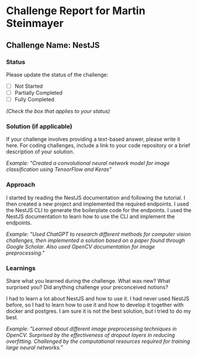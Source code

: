 # Challenge Report for Martin Steinmayer

## Challenge Name: NestJS

### Status

Please update the status of the challenge:

- [ ] Not Started
- [ ] Partially Completed
- [ ] Fully Completed

*(Check the box that applies to your status)*

### Solution (if applicable)

If your challenge involves providing a text-based answer, please write it here. For coding challenges, include a link to
your code repository or a brief description of your solution.

*Example: "Created a convolutional neural network model for image classification using TensorFlow and Keras"*

### Approach

I started by reading the NestJS documentation and following the tutorial. I then created a new project and implemented
the required endpoints. I used the NestJS CLI to generate the boilerplate code for the endpoints. I used the NestJS
documentation to learn how to use the CLI and implement the endpoints. 

*Example: "Used ChatGPT to research different methods for computer vision challenges, then implemented a solution based
on a paper found through Google Scholar. Also used OpenCV documentation for image preprocessing."*

### Learnings

Share what you learned during the challenge. What was new? What surprised you? Did anything challenge your preconceived
notions?

I had to learn a lot about NestJS and how to use it. I had never used NestJS before, so I had to learn how to use it and how to
develop it together with docker and postgres. I am sure it is not the best solution, but i tried to do my best.

*Example: "Learned about different image preprocessing techniques in OpenCV. Surprised by the effectiveness of dropout
layers in reducing overfitting. Challenged by the computational resources required for training large neural networks."*